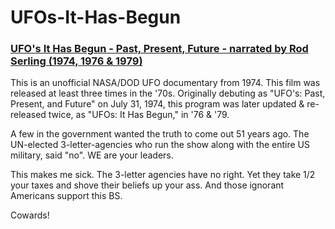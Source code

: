 # UFOs-It-Has-Begun

<h3><a href="https://youtu.be/6CJdUA8LQg0">UFO's It Has Begun - Past, Present, Future - narrated by Rod Serling (1974, 1976 & 1979)</a></h3>

<p>This is an unofficial NASA/DOD UFO documentary from 1974. This film was released at least three 
times in the '70s. Originally debuting as "UFO's: Past, Present, and Future" on July 31, 1974, this 
program was later updated & re-released twice, as "UFOs: It Has Begun," in '76 & '79.</p>
<p>A few in the government wanted the truth to come out 51 years ago.  The UN-elected 3-letter-agencies
who run the show along with the entire US military, said "no". WE are your leaders.</p>
<p>This makes me sick. The 3-letter agencies have no right. Yet they take 1/2 your taxes
and shove their beliefs up your ass. And those ignorant Americans support this BS.</p>
<p>Cowards!</p>
